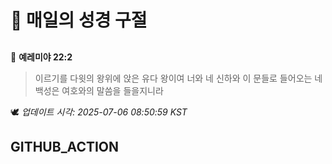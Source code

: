 # 🙏 매일의 성경 구절
##
<!-- START_BIBLE_VERSE -->
📖 **예레미야 22:2**
> 이르기를 다윗의 왕위에 앉은 유다 왕이여 너와 네 신하와 이 문들로 들어오는 네 백성은 여호와의 말씀을 들을지니라

🕊️ _업데이트 시각: 2025-07-06 08:50:59 KST_
  <!-- END_BIBLE_VERSE -->
## GITHUB_ACTION
